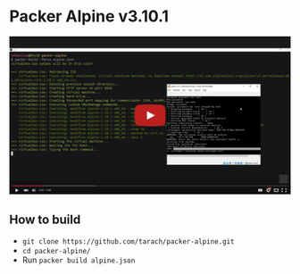 # Packer Alpine v3.10.1

[![Packer Alpine Build execution](https://raw.githubusercontent.com/tarach/packer-alpine/master/packer-alpine.jpg)](https://www.youtube.com/watch?v=wNBMMPqed_U)

## How to build
* ```git clone https://github.com/tarach/packer-alpine.git```
* ```cd packer-alpine/```
* Run ```packer build alpine.json```
